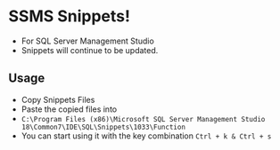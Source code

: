 # SSMS Snippets!
- For SQL Server Management Studio
- Snippets will continue to be updated.

## Usage
- Copy Snippets Files
- Paste the copied files into
- `C:\Program Files (x86)\Microsoft SQL Server Management Studio 18\Common7\IDE\SQL\Snippets\1033\Function`
- You can start using it with the key combination `Ctrl + k & Ctrl + s`
